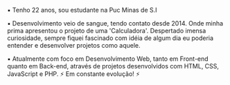 ▪️ Tenho 22 anos, sou estudante na Puc Minas de S.I

▪️ Desenvolvimento veio de sangue, tendo contato desde 2014. Onde minha prima apresentou o projeto de uma 'Calculadora'. Despertado
imensa curiosidade, sempre fiquei fascinado com idéia de algum dia eu poderia entender e desenvolver projetos como aquele.

▪️ Atualmente com foco em Desenvolvimento Web, tanto em Front-end quanto em Back-end, através de projetos desenvolvidos com HTML, CSS, JavaScript e PHP.
⚡ Em constante evolução! ⚡

